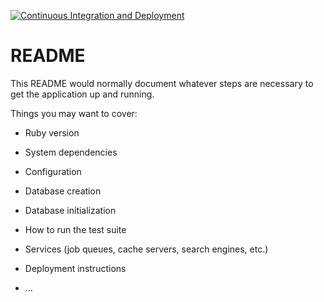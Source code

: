 [![Continuous Integration and Deployment](https://github.com/simatei/nairuby-demo/actions/workflows/ci-cd.yml/badge.svg)](https://github.com/simatei/nairuby-demo/actions/workflows/ci-cd.yml)


# README

This README would normally document whatever steps are necessary to get the
application up and running.

Things you may want to cover:

* Ruby version

* System dependencies

* Configuration

* Database creation

* Database initialization

* How to run the test suite

* Services (job queues, cache servers, search engines, etc.)

* Deployment instructions

* ...
